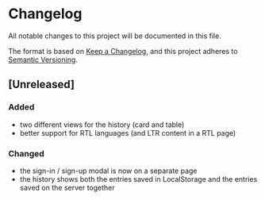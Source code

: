 # Changelog
All notable changes to this project will be documented in this file.

The format is based on [Keep a Changelog](https://keepachangelog.com/en/1.0.0/),
and this project adheres to [Semantic Versioning](https://semver.org/spec/v2.0.0.html).

## [Unreleased]

### Added

- two different views for the history (card and table)
- better support for RTL languages (and LTR content in a RTL page)

### Changed

- the sign-in / sign-up modal is now on a separate page
- the history shows both the entries saved in LocalStorage and the entries saved on the server together

